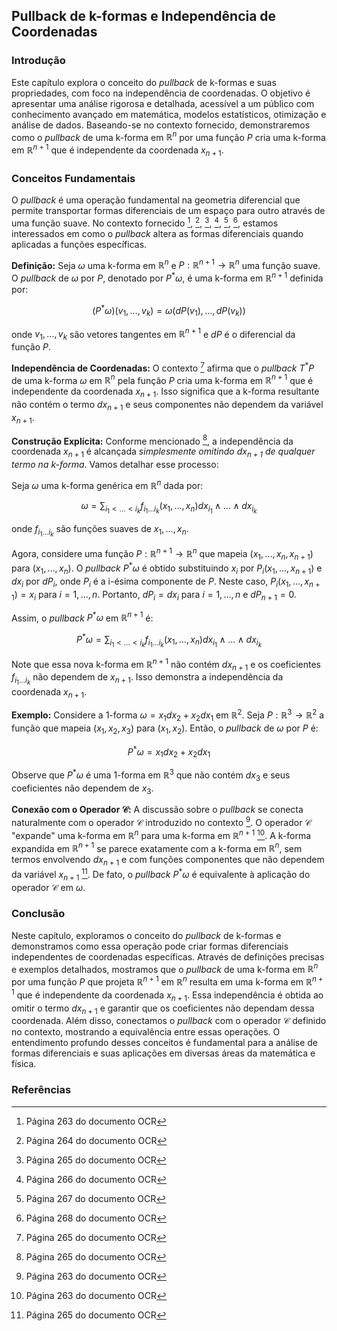 ## Pullback de k-formas e Independência de Coordenadas

### Introdução
Este capítulo explora o conceito do *pullback* de k-formas e suas propriedades, com foco na independência de coordenadas. O objetivo é apresentar uma análise rigorosa e detalhada, acessível a um público com conhecimento avançado em matemática, modelos estatísticos, otimização e análise de dados. Baseando-se no contexto fornecido, demonstraremos como o *pullback* de uma k-forma em $\mathbb{R}^n$ por uma função $P$ cria uma k-forma em $\mathbb{R}^{n+1}$ que é independente da coordenada $x_{n+1}$.

### Conceitos Fundamentais

O *pullback* é uma operação fundamental na geometria diferencial que permite transportar formas diferenciais de um espaço para outro através de uma função suave. No contexto fornecido [^1], [^2], [^3], [^4], [^5], [^6], estamos interessados em como o *pullback* altera as formas diferenciais quando aplicadas a funções específicas.

**Definição:** Seja $\omega$ uma k-forma em $\mathbb{R}^n$ e $P: \mathbb{R}^{n+1} \to \mathbb{R}^n$ uma função suave. O *pullback* de $\omega$ por $P$, denotado por $P^*\omega$, é uma k-forma em $\mathbb{R}^{n+1}$ definida por:

$$(P^*\omega)(v_1, \dots, v_k) = \omega(dP(v_1), \dots, dP(v_k))$$

onde $v_1, \dots, v_k$ são vetores tangentes em $\mathbb{R}^{n+1}$ e $dP$ é o diferencial da função $P$.

**Independência de Coordenadas:** O contexto [^3] afirma que o *pullback* $T^*P$ de uma k-forma $\omega$ em $\mathbb{R}^n$ pela função $P$ cria uma k-forma em $\mathbb{R}^{n+1}$ que é independente da coordenada $x_{n+1}$. Isso significa que a k-forma resultante não contém o termo $dx_{n+1}$ e seus componentes não dependem da variável $x_{n+1}$.

**Construção Explícita:** Conforme mencionado [^3], a independência da coordenada $x_{n+1}$ é alcançada *simplesmente omitindo $dx_{n+1}$ de qualquer termo na k-forma*. Vamos detalhar esse processo:

Seja $\omega$ uma k-forma genérica em $\mathbb{R}^n$ dada por:

$$\omega = \sum_{i_1 < \dots < i_k} f_{i_1 \dots i_k}(x_1, \dots, x_n) dx_{i_1} \wedge \dots \wedge dx_{i_k}$$

onde $f_{i_1 \dots i_k}$ são funções suaves de $x_1, \dots, x_n$.

Agora, considere uma função $P: \mathbb{R}^{n+1} \to \mathbb{R}^n$ que mapeia $(x_1, \dots, x_n, x_{n+1})$ para $(x_1, \dots, x_n)$. O *pullback* $P^*\omega$ é obtido substituindo $x_i$ por $P_i(x_1, \dots, x_{n+1})$ e $dx_i$ por $dP_i$, onde $P_i$ é a i-ésima componente de $P$. Neste caso, $P_i(x_1, \dots, x_{n+1}) = x_i$ para $i = 1, \dots, n$. Portanto, $dP_i = dx_i$ para $i = 1, \dots, n$ e $dP_{n+1} = 0$.

Assim, o *pullback* $P^*\omega$ em $\mathbb{R}^{n+1}$ é:

$$P^*\omega = \sum_{i_1 < \dots < i_k} f_{i_1 \dots i_k}(x_1, \dots, x_n) dx_{i_1} \wedge \dots \wedge dx_{i_k}$$

Note que essa nova k-forma em $\mathbb{R}^{n+1}$ não contém $dx_{n+1}$ e os coeficientes $f_{i_1 \dots i_k}$ não dependem de $x_{n+1}$. Isso demonstra a independência da coordenada $x_{n+1}$.

**Exemplo:** Considere a 1-forma $\omega = x_1 dx_2 + x_2 dx_1$ em $\mathbb{R}^2$. Seja $P: \mathbb{R}^3 \to \mathbb{R}^2$ a função que mapeia $(x_1, x_2, x_3)$ para $(x_1, x_2)$. Então, o *pullback* de $\omega$ por $P$ é:

$$P^*\omega = x_1 dx_2 + x_2 dx_1$$

Observe que $P^*\omega$ é uma 1-forma em $\mathbb{R}^3$ que não contém $dx_3$ e seus coeficientes não dependem de $x_3$.

**Conexão com o Operador $\mathscr{C}$:** A discussão sobre o *pullback* se conecta naturalmente com o operador $\mathscr{C}$ introduzido no contexto [^1]. O operador $\mathscr{C}$ "expande" uma k-forma em $\mathbb{R}^n$ para uma k-forma em $\mathbb{R}^{n+1}$ [^1]. A k-forma expandida em $\mathbb{R}^{n+1}$ se parece exatamente com a k-forma em $\mathbb{R}^n$, sem termos envolvendo $dx_{n+1}$ e com funções componentes que não dependem da variável $x_{n+1}$ [^3]. De fato, o *pullback* $P^*\omega$ é equivalente à aplicação do operador $\mathscr{C}$ em $\omega$.

### Conclusão

Neste capítulo, exploramos o conceito do *pullback* de k-formas e demonstramos como essa operação pode criar formas diferenciais independentes de coordenadas específicas. Através de definições precisas e exemplos detalhados, mostramos que o *pullback* de uma k-forma em $\mathbb{R}^n$ por uma função $P$ que projeta $\mathbb{R}^{n+1}$ em $\mathbb{R}^n$ resulta em uma k-forma em $\mathbb{R}^{n+1}$ que é independente da coordenada $x_{n+1}$. Essa independência é obtida ao omitir o termo $dx_{n+1}$ e garantir que os coeficientes não dependam dessa coordenada. Além disso, conectamos o *pullback* com o operador $\mathscr{C}$ definido no contexto, mostrando a equivalência entre essas operações. O entendimento profundo desses conceitos é fundamental para a análise de formas diferenciais e suas aplicações em diversas áreas da matemática e física.

### Referências
[^1]: Página 263 do documento OCR
[^2]: Página 264 do documento OCR
[^3]: Página 265 do documento OCR
[^4]: Página 266 do documento OCR
[^5]: Página 267 do documento OCR
[^6]: Página 268 do documento OCR
<!-- END -->